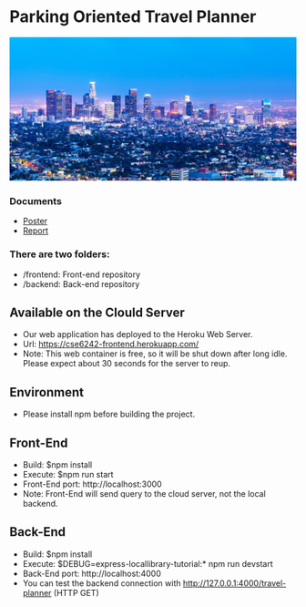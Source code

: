 # Parking Oriented Travel Planner
![Los Angeles](./Los_Angeles.jpg)

### Documents
* [Poster](./Poster.pdf)
* [Report](./Report.pdf)

### There are two folders:
* /frontend: Front-end repository
* /backend: Back-end repository

## Available on the Clould Server
* Our web application has deployed to the Heroku Web Server.
* Url: https://cse6242-frontend.herokuapp.com/
* Note: This web container is free, so it will be shut down after long idle. Please expect about 30 seconds for the server to reup.

## Environment
* Please install npm before building the project.

## Front-End
* Build: $npm install
* Execute: $npm run start
* Front-End port: http://localhost:3000
* Note: Front-End will send query to the cloud server, not the local backend.

## Back-End
* Build: $npm install
* Execute: $DEBUG=express-locallibrary-tutorial:* npm run devstart
* Back-End port: http://localhost:4000
* You can test the backend connection with http://127.0.0.1:4000/travel-planner (HTTP GET)
